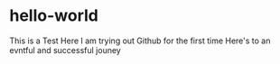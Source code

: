 # hello-world
This is a Test
Here I am trying out Github for the first time
Here's to an evntful and successful jouney
